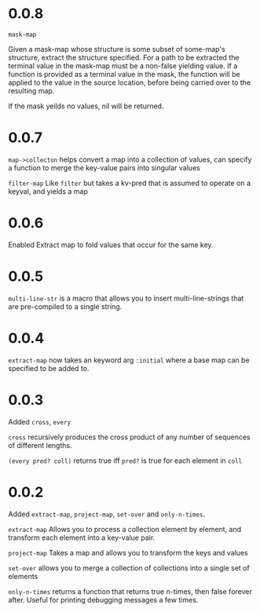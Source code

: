 # 0.0.8
`mask-map`

Given a mask-map whose structure is some subset of some-map's structure, extract the structure specified. For a path to be extracted the terminal value in the mask-map must be a non-false yielding value. 
If a function is provided as a terminal value in the mask, the function will be applied to the value in the source location, before being carried over to the resulting map.

If the mask yeilds no values, nil will be returned.

# 0.0.7

`map->collecton` helps convert a map into a collection of values,
can specify a function to merge the key-value pairs into singular values

`filter-map`  Like `filter` but takes a kv-pred that is assumed to operate on a keyval, and yields a map

# 0.0.6

Enabled Extract map to fold values that occur for the same key.

# 0.0.5

`multi-line-str` is a macro that allows you to insert multi-line-strings that are pre-compiled to a single string.

# 0.0.4 

`extract-map` now takes an keyword arg `:initial` where a base map can be specified to be added to.

# 0.0.3 

Added `cross`, `every`

`cross` recursively produces the cross product of any number of sequences of different lengths.

`(every pred? coll)` returns true iff `pred?` is true for each element in `coll`

# 0.0.2 

Added `extract-map`, `project-map`, `set-over` and `only-n-times`.

`extract-map` Allows you to process a collection element by element, and transform each element into a key-value pair.

`project-map` Takes a map and allows you to transform the keys and values

`set-over` allows you to merge a collection of collections into a single set of elements

`only-n-times` returns a function that returns true n-times, then false forever after. Useful for printing debugging messages a few times.